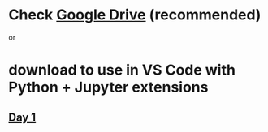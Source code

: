 # Check [Google Drive](https://drive.google.com/drive/folders/1a4VWGH0sZ51Gv3wqt5GTa3V3AiAJDhbT?usp=drive_link) (recommended)

or 

# download to use in VS Code with Python + Jupyter extensions
## [Day 1](https://github.com/MBU-official/bca_practice/blob/main/question_day_1.ipynb)
